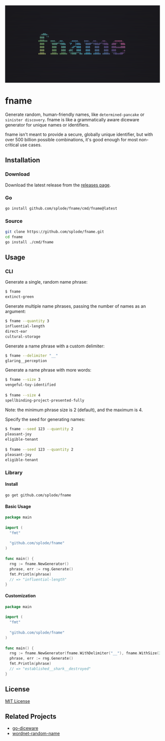 ![fname banner](.github/media/fname_banner_1.1_1280x640.png)

# fname

Generate random, human-friendly names, like `determined-pancake` or `sinister discovery`. fname is like a grammatically aware diceware generator for unique names or identifiers.

fname isn't meant to provide a secure, globally unique identifier, but with over 500 billion possible combinations, it's good enough for most non-critical use cases.

## Installation

### Download

Download the latest release from the [releases page](https://github.com/Splode/fname/releases).

### Go

```sh
go install github.com/splode/fname/cmd/fname@latest
```

### Source

```sh
git clone https://github.com/splode/fname.git
cd fname
go install ./cmd/fname
```

## Usage

### CLI
  
Generate a single, random name phrase:

```sh
$ fname
extinct-green
```

Generate multiple name phrases, passing the number of names as an argument:

```sh
$ fname --quantity 3
influential-length
direct-ear
cultural-storage
```

Generate a name phrase with a custom delimiter:

```sh
$ fname --delimiter "__"
glaring__perception
```

Generate a name phrase with more words:

```sh
$ fname --size 3
vengeful-toy-identified

$ fname --size 4
spellbinding-project-presented-fully
```

Note: the minimum phrase size is 2 (default), and the maximum is 4.

Specify the seed for generating names:

```sh
$ fname --seed 123 --quantity 2
pleasant-joy
eligible-tenant

$ fname --seed 123 --quantity 2
pleasant-joy
eligible-tenant
```

### Library

#### Install

```sh
go get github.com/splode/fname
```

#### Basic Usage

```go
package main

import (
  "fmt"

  "github.com/splode/fname"
)

func main() {
  rng := fname.NewGenerator()
  phrase, err := rng.Generate()
  fmt.Println(phrase)
  // => "influential-length"
}
```

#### Customization

```go
package main

import (
  "fmt"

  "github.com/splode/fname"
)

func main() {
  rng := fname.NewGenerator(fname.WithDelimiter("__"), fname.WithSize(3))
  phrase, err := rng.Generate()
  fmt.Println(phrase)
  // => "established__shark__destroyed"
}
```

## License

[MIT License](./LICENSE)

## Related Projects

- [go-diceware](https://github.com/sethvargo/go-diceware)
- [wordnet-random-name](https://github.com/kohsuke/wordnet-random-name)
